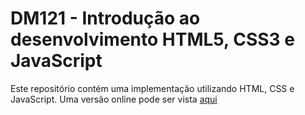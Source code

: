 # DM121 - Introdução ao desenvolvimento HTML5, CSS3 e JavaScript

Este repositório contém uma implementação utilizando HTML, CSS e JavaScript. Uma versão online pode ser vista [aqui](https://gustavopolicarpo.github.io)